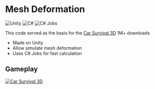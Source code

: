 # Mesh Deformation
![Unity](https://img.shields.io/badge/Unity-%23000000.svg?style=for-the-badge&logo=unity&logoColor=white) ![C#](https://img.shields.io/badge/C%23-%23239120.svg?style=for-the-badge&logo=c-sharp&logoColor=white) ![C# Jobs](https://img.shields.io/badge/C%23%20Jobs-%230898BF.svg?style=for-the-badge&logo=c-sharp&logoColor=white)

This code served as the basis for the [Car Survival 3D](https://play.google.com/store/apps/details?id=com.butchersgames.carsmash3d&hl=en&gl=US) 1M+ downloads

- Made on Unity
- Allow simulate mesh deformation
- Uses C# Jobs for fast calculation

## Gameplay
[![Car Survival 3D](https://img.youtube.com/vi/PYli2zTnwfU/0.jpg)](https://www.youtube.com/watch?v=PYli2zTnwfU)
